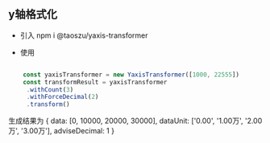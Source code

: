 ## y轴格式化

* 引入
npm i @taoszu/yaxis-transformer

* 使用

```js

    const yaxisTransformer = new YaxisTransformer([1000, 22555])
    const transformResult = yaxisTransformer
     .withCount(3)
     .withForceDecimal(2)
     .transform()
```

生成结果为  { 
    data: [0, 10000, 20000, 30000],
    dataUnit: ['0.00', '1.00万', '2.00万', '3.00万'], 
    adviseDecimal: 1 
}




